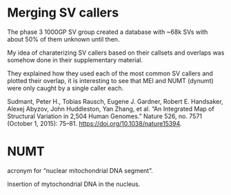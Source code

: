 # Merging SV callers

The phase 3 1000GP SV group created a database with ~68k SVs with about 50% of them
unknown until then.

My idea of charaterizing SV callers based on their callsets and overlaps was somehow done in their
supplementary material.

They explained how they used each of the most common SV callers and plotted their overlap, it is
interesting to see that MEI and NUMT (dynumt) were only caught by a single caller each.

Sudmant, Peter H., Tobias Rausch, Eugene J. Gardner, Robert E. Handsaker, Alexej Abyzov, John
Huddleston, Yan Zhang, et al. “An Integrated Map of Structural Variation in 2,504 Human Genomes.”
Nature 526, no. 7571 (October 1, 2015): 75–81. https://doi.org/10.1038/nature15394.

# NUMT

acronym for “nuclear mitochondrial DNA segment”.

Insertion of mytochondrial DNA in the nucleus. 



